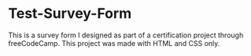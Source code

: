 # Test-Survey-Form
 This is a survey form I designed as part of a certification project through freeCodeCamp. This project was made with HTML and CSS only.
